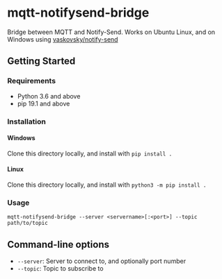 # mqtt-notifysend-bridge
 Bridge between MQTT and Notify-Send. Works on Ubuntu Linux, and on Windows using [vaskovsky/notify-send](https://github.com/vaskovsky/notify-send)

## Getting Started
### Requirements
- Python 3.6 and above
- pip 19.1 and above

### Installation
#### Windows
Clone this directory locally, and install with `pip install .`

#### Linux
Clone this directory locally, and install with `python3 -m pip install .`

### Usage
```
mqtt-notifysend-bridge --server <servername>[:<port>] --topic path/to/topic
```

## Command-line options
- `--server`: Server to connect to, and optionally port number
- `--topic`: Topic to subscribe to
